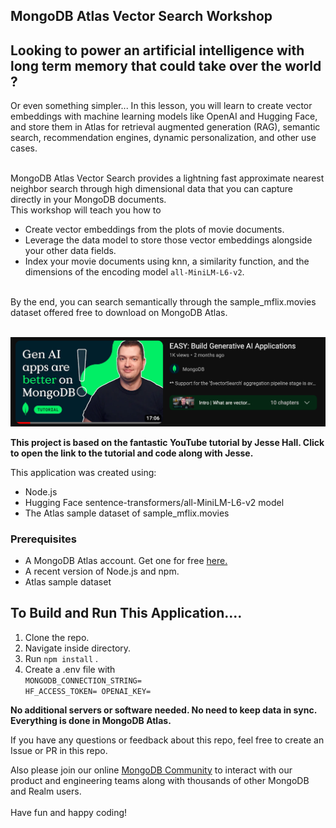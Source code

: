 ## MongoDB Atlas Vector Search Workshop

<h2>Looking to power an artificial intelligence with long term memory that could take over the world ?</h2>
<p>Or even something simpler... In this lesson, you will learn to create vector embeddings with machine learning models like OpenAI and Hugging Face, and store them in Atlas for retrieval augmented generation (RAG), semantic search, recommendation engines, dynamic personalization, and other use cases.</p>
<br/>
MongoDB Atlas Vector Search provides a lightning fast approximate nearest neighbor search through high dimensional data that you can capture directly in your MongoDB documents. 
<br/>
This workshop will teach you how to

- Create vector embeddings from the plots of movie documents.
- Leverage the data model to store those vector embeddings alongside your other data fields.
- Index your movie documents using knn, a similarity function, and the dimensions of the encoding model <code>all-MiniLM-L6-v2</code>.

<br/> By the end, you can search semantically through the sample_mflix.movies dataset offered free to download on MongoDB Atlas.

<br/>
<div align="center">
<a href="https://www.youtube.com/embed/wOdZ1hEWvjU?si=Z69G9eKLFKC4LfUs"><img src="JesseYouTube.png" width="600"  /></a>
</div>

**This project is based on the fantastic YouTube tutorial by Jesse Hall. Click to open the link to the tutorial and code along with Jesse.**

<p>This application was created using:</p>

- Node.js
- Hugging Face sentence-transformers/all-MiniLM-L6-v2 model
- The Atlas sample dataset of sample_mflix.movies

<h3>Prerequisites</h3>

- A MongoDB Atlas account. Get one for free <a href="https://www.mongodb.com/cloud/atlas">here.</a>
- A recent version of Node.js and npm.
- Atlas sample dataset

<h2>To Build and Run This Application....</h2>

1. Clone the repo.
2. Navigate inside directory.
3. Run <code>npm install</code> .
4. Create a .env file with<br/>
   <code>MONGODB_CONNECTION_STRING=
   HF_ACCESS_TOKEN=
   OPENAI_KEY=</code>

**No additional servers or software needed. No need to keep data in sync. Everything is done in MongoDB Atlas.**

If you have any questions or feedback about this repo, feel free to create an Issue or PR in this repo.

Also please join our online <a href="https://developer.mongodb.com/community/forums/">MongoDB Community</a> to interact with our product and engineering teams along with thousands of other MongoDB and Realm users. <br/><br/>Have fun and happy coding!
